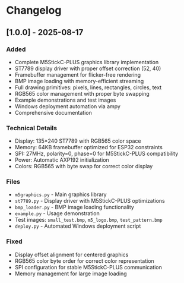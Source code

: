 # Changelog

## [1.0.0] - 2025-08-17

### Added
- Complete M5StickC-PLUS graphics library implementation
- ST7789 display driver with proper offset correction (52, 40)
- Framebuffer management for flicker-free rendering
- BMP image loading with memory-efficient streaming
- Full drawing primitives: pixels, lines, rectangles, circles, text
- RGB565 color management with proper byte swapping
- Example demonstrations and test images
- Windows deployment automation via ampy
- Comprehensive documentation

### Technical Details
- Display: 135×240 ST7789 with RGB565 color space
- Memory: 64KB framebuffer optimized for ESP32 constraints
- SPI: 27MHz, polarity=0, phase=0 for M5StickC-PLUS compatibility
- Power: Automatic AXP192 initialization
- Colors: RGB565 with byte swap for correct color display

### Files
- `m5graphics.py` - Main graphics library
- `st7789.py` - Display driver with M5StickC-PLUS optimizations
- `bmp_loader.py` - BMP image loading functionality
- `example.py` - Usage demonstration
- Test images: `small_test.bmp`, `m5_logo.bmp`, `test_pattern.bmp`
- `deploy.py` - Automated Windows deployment script

### Fixed
- Display offset alignment for centered graphics
- RGB565 color byte order for correct color representation
- SPI configuration for stable M5StickC-PLUS communication
- Memory management for large image loading